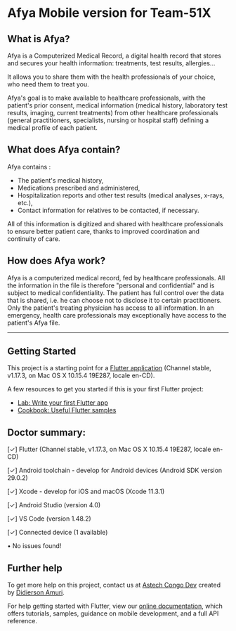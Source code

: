 # Afya Mobile version for Team-51X

## What is Afya?
Afya is a Computerized Medical Record, a digital health record that stores and secures your health information: treatments, test results, allergies...

It allows you to share them with the health professionals of your choice, who need them to treat you.

Afya's goal is to make available to healthcare professionals, with the patient's prior consent, medical information (medical history, laboratory test results, imaging, current treatments) from other healthcare professionals (general practitioners, specialists, nursing or hospital staff) defining a medical profile of each patient.

## What does Afya contain?
Afya contains :

- The patient's medical history,
- Medications prescribed and administered,
- Hospitalization reports and other test results (medical analyses, x-rays, etc.),
- Contact information for relatives to be contacted, if necessary.

All of this information is digitized and shared with healthcare professionals to ensure better patient care, thanks to improved coordination and continuity of care.

## How does Afya work?
Afya is a computerized medical record, fed by healthcare professionals. All the information in the file is therefore "personal and confidential" and is subject to medical confidentiality. The patient has full control over the data that is shared, i.e. he can choose not to disclose it to certain practitioners. Only the patient's treating physician has access to all information. In an emergency, health care professionals may exceptionally have access to the patient's Afya file.

----------------------------------

## Getting Started

This project is a starting point for a [Flutter application](https://github.com/flutter/flutter) (Channel stable, v1.17.3, on Mac OS X 10.15.4 19E287, locale en-CD).

A few resources to get you started if this is your first Flutter project:

- [Lab: Write your first Flutter app](https://flutter.dev/docs/get-started/codelab)
- [Cookbook: Useful Flutter samples](https://flutter.dev/docs/cookbook)

## Doctor summary:
[✓] Flutter (Channel stable, v1.17.3, on Mac OS X 10.15.4 19E287, locale en-CD)

[✓] Android toolchain - develop for Android devices (Android SDK version 29.0.2)

[✓] Xcode - develop for iOS and macOS (Xcode 11.3.1)

[✓] Android Studio (version 4.0)

[✓] VS Code (version 1.48.2)

[✓] Connected device (1 available)

• No issues found!

## Further help

To get more help on this project, contact us at [Astech Congo Dev](https://astechcongo.com/contact) created by [Didierson Amuri](https://github.com/Didierson).

For help getting started with Flutter, view our [online documentation](https://flutter.dev/docs), which offers tutorials, samples, guidance on mobile development, and a full API reference.
